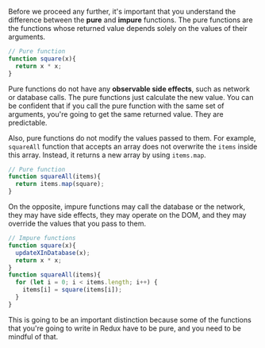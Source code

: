 Before we proceed any further, it's important that you understand the difference between the **pure** and **impure** functions. The pure functions are the functions whose returned value depends solely on the values of their arguments.

``` javascript
// Pure function
function square(x){
  return x * x;
}
```

Pure functions do not have any **observable side effects**, such as network or database calls. The pure functions just calculate the new value. You can be confident that if you call the pure function with the same set of arguments, you're going to get the same returned value. They are predictable.

Also, pure functions do not modify the values passed to them. For example, `squareAll` function that accepts an array does not overwrite the `items` inside this array. Instead, it returns a new array by using `items.map`.

``` javascript
// Pure function
function squareAll(items){
  return items.map(square);
}
```

On the opposite, impure functions may call the database or the network, they may have side effects, they may operate on the DOM, and they may override the values that you pass to them.

``` javascript
// Impure functions
function square(x){
  updateXInDatabase(x);
  return x * x;
}
function squareAll(items){
  for (let i = 0; i < items.length; i++) {
    items[i] = square(items[i]);
  }
}
```

This is going to be an important distinction because some of the functions that you're going to write in Redux have to be pure, and you need to be mindful of that.
